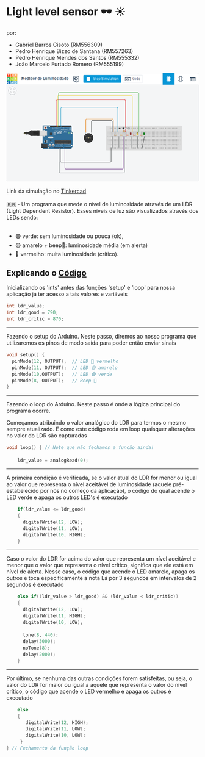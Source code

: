 # Light level sensor  🕶 ☀ 

por:
<ul>
<li>Gabriel Barros Cisoto (RM556309)</li>
<li>Pedro Henrique Bizzo de Santana (RM557263)</li>
<li>Pedro Henrique Mendes dos Santos (RM555332)</li>
<li>João Marcelo Furtado Romero (RM555199)</li>
</ul>

<img src="https://github.com/gh-johnny/iot-light-levels-arduino/blob/main/docs/assets/tinkercad-arduino-circuit-printscreen.png?raw=true" alt="print do circuito Arduino/printscreen Arduino circuit"/> 

Link da simulação no <a href=" https://www.tinkercad.com/things/59KuVGgGDhh-glorious-allis-wolt/editel?sharecode=39sw8oEFMq6_Gm3jGtfpTENYOuERSUefURVV_2nzQSM">Tinkercad</a>
<br />
<br />
🇧🇷 - Um programa que mede o nível de luminosidade através de um LDR (Light Dependent Resistor). Esses níveis de luz são visualizados através dos LEDs sendo: 
<br/>
<br/>
<ul>
<li>
    🟢 verde: sem luminosidade ou pouca (ok), 
</li>
<li>
    🟡 amarelo + beep🎵:  luminosidade média (em alerta) 
</li>
<li>
    🔴 vermelho: muita luminosidade (crítico).
</li>
</ul>

## Explicando o <a href="https://github.com/gh-johnny/iot-light-levels-arduino/blob/main/arduino.c">Código</a>

Inicializando os 'ints' antes das funções 'setup' e 'loop' para nossa aplicação já ter acesso a tais valores e variáveis
```c
int ldr_value;
int ldr_good = 790;
int ldr_critic = 870;
```

<hr />

Fazendo o setup do Arduino. Neste passo, diremos ao nosso programa que utilizaremos os pinos de modo saída para poder então enviar sinais
```c
void setup() {
  pinMode(12, OUTPUT);  // LED 🔴 vermelho
  pinMode(11, OUTPUT);  // LED 🟡 amarelo
  pinMode(10,OUTPUT);   // LED 🟢 verde
  pinMode(8, OUTPUT);   // Beep 🎵 
}
```

<hr />
Fazendo o loop do Arduino. Neste passo é onde a lógica principal do programa ocorre.

<br />

Começamos atribuindo o valor analógico do LDR para termos o mesmo sempre atualizado.
E como este código roda em loop quaisquer alterações no valor do LDR são capturadas

```c
void loop() { // Note que não fechamos a função ainda!

    ldr_value = analogRead(0);

```

<hr />

A primeira condição é verificada, se o valor atual do LDR for menor ou igual ao valor que representa o nível aceitável de luminosidade (aquele pré-estabelecido por nós no começo da aplicação), o código do qual acende o LED verde e apaga os outros LED's é executado

```c
    if(ldr_value <= ldr_good)
    {
      digitalWrite(12, LOW);
      digitalWrite(11, LOW);
      digitalWrite(10, HIGH);
    }
```

<hr />

Caso o valor do LDR for acima do valor que representa um nível aceitável e menor que o valor que representa o nível crítico, significa que ele está em nível de alerta. 
Nesse caso, o código que acende o LED amarelo, apaga os outros e toca especificamente a nota Lá por 3 segundos em intervalos de 2 segundos é executado

```c
    else if((ldr_value > ldr_good) && (ldr_value < ldr_critic))
    {
      digitalWrite(12, LOW);
      digitalWrite(11, HIGH);
      digitalWrite(10, LOW);
      
      tone(8, 440);
      delay(3000);
      noTone(8);
      delay(2000);
    }
```

<hr />

Por último, se nenhuma das outras condições forem satisfeitas, ou seja, o valor do LDR for maior ou igual a aquele que representa o valor do nível crítico, o código que acende o LED vermelho e apaga os outros é executado

```c
    else
    { 
       digitalWrite(12, HIGH);
       digitalWrite(11, LOW);
       digitalWrite(10, LOW);
     }
} // Fechamento da função loop
```
